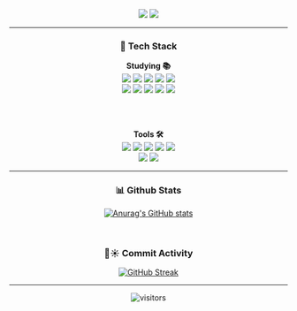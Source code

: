 <div align="center">

<!-- 🔥 컬러풀 + 깜빡이는 Capsule -->
<img src="https://capsule-render.vercel.app/api?type=waving&color=0:FF7F50,100:1E90FF&height=250&section=header&text=KANG%20LEE%20DOEUN&fontSize=50&fontColor=ffffff&animation=twinkling" />

<!-- 🎯 타이핑 애니메이션 -->
<img src="https://readme-typing-svg.demolab.com/?lines=Welcome%20to%20my%20GitHub!;Studying%20Hard!;Let's%20Grow%20Together!&font=Fira%20Code&center=true&width=600&height=50&color=00FFFF&vCenter=true&pause=1000&size=30" />

</div>

---

<div align="center">

### 🧱 Tech Stack

**Studying 📚**
<br/>
<img src="https://img.shields.io/badge/Python-3776AB?style=for-the-badge&logo=Python&logoColor=white"/> 
<img src="https://img.shields.io/badge/Java-007396?style=for-the-badge&logo=OpenJDK&logoColor=white"/> 
<img src="https://img.shields.io/badge/Kotlin-7F52FF?style=for-the-badge&logo=Kotlin&logoColor=white"/> 
<img src="https://img.shields.io/badge/MariaDB-003545?style=for-the-badge&logo=MariaDB&logoColor=white"/> 
<img src="https://img.shields.io/badge/Spring-6DB33F?style=for-the-badge&logo=Spring&logoColor=white"/> 
<br/>
<img src="https://img.shields.io/badge/MyBatis-DC382D?style=for-the-badge&logo=redhat&logoColor=white"/> 
<img src="https://img.shields.io/badge/HTML5-E34F26?style=for-the-badge&logo=HTML5&logoColor=white"/> 
<img src="https://img.shields.io/badge/CSS3-1572B6?style=for-the-badge&logo=CSS3&logoColor=white"/> 
<img src="https://img.shields.io/badge/JavaScript-F7DF1E?style=for-the-badge&logo=JavaScript&logoColor=black"/> 
<img src="https://img.shields.io/badge/Vue.js-4FC08D?style=for-the-badge&logo=Vue.js&logoColor=white"/>

<br/><br/>

**Tools 🛠️**
<br/>
<img src="https://img.shields.io/badge/VSCode-007ACC?style=for-the-badge&logo=Visual%20Studio%20Code&logoColor=white"/> 
<img src="https://img.shields.io/badge/IntelliJIDEA-000000?style=for-the-badge&logo=IntelliJIDEA&logoColor=white"/> 
<img src="https://img.shields.io/badge/Git-F05032?style=for-the-badge&logo=Git&logoColor=white"/> 
<img src="https://img.shields.io/badge/GitHub-181717?style=for-the-badge&logo=GitHub&logoColor=white"/> 
<img src="https://img.shields.io/badge/Postman-FF6C37?style=for-the-badge&logo=Postman&logoColor=white"/> 
<br/>
<img src="https://img.shields.io/badge/Notion-F3F3F3?style=for-the-badge&logo=Notion&logoColor=black"/>
<img src="https://img.shields.io/badge/Figma-F24E1E?style=for-the-badge&logo=Figma&logoColor=white"/>
</div>

---

<div align="center">

### 📊 Github Stats

[![Anurag's GitHub stats](https://github-readme-stats.vercel.app/api?username=RKDLDE&show_icons=true&theme=radical)](https://github.com/anuraghazra/github-readme-stats)

<br/>

### 🌙☀️ Commit Activity

[![GitHub Streak](https://github-readme-streak-stats.herokuapp.com?user=RKDLDE&theme=radical&date_format=M%20j%5B%2C%20Y%5D)](https://git.io/streak-stats)

</div>

---


<div align="center">

![visitors](https://komarev.com/ghpvc/?username=RKDLDE&color=blue&style=flat-square)

</div>

